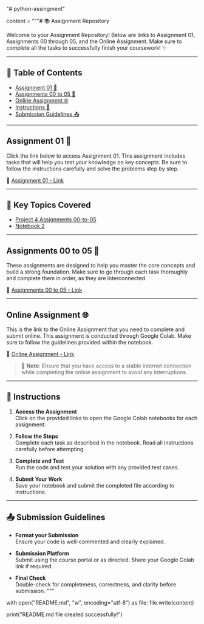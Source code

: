 "# python-assingment" 


content = """# 📚 Assignment Repository

Welcome to your Assignment Repository! Below are links to Assignment 01, Assignments 00 through 05, and the Online Assignment. Make sure to complete all the tasks to successfully finish your coursework! ✨

---

## 🚀 Table of Contents

- [Assignment 01 📖](#assignment-01-📖)
- [Assignments 00 to 05 🎯](#assignments-00-to-05-🎯)
- [Online Assignment 🌐](#online-assignment-🌐)
- [Instructions 📝](#instructions-📝)
- [Submission Guidelines 📤](#submission-guidelines-📤)

---

## Assignment 01 📖

Click the link below to access Assignment 01. This assignment includes tasks that will help you test your knowledge on key concepts. Be sure to follow the instructions carefully and solve the problems step by step.

🔗 [Assignment 01 - Link](https://colab.research.google.com/drive/1MSAd1TGCtDbGdTvlXz7KD8eVxW0gK21s)

---

## 🔹 Key Topics Covered

- [Project 4 Assignments 00-to-05](https://colab.research.google.com/drive/1MSAd1TGCtDbGdTvlXz7KD8eVxW0gK21s)
- [Notebook 2](https://colab.research.google.com/drive/1LkQeB2CfoSx_0UrzoaWh6bTlHGP2EOK8)

---

## Assignments 00 to 05 🎯

These assignments are designed to help you master the core concepts and build a strong foundation. Make sure to go through each task thoroughly and complete them in order, as they are interconnected.

🔗 [Assignments 00 to 05 - Link](#)

---

## Online Assignment 🌐

This is the link to the Online Assignment that you need to complete and submit online. This assignment is conducted through Google Colab. Make sure to follow the guidelines provided within the notebook.

🔗 [Online Assignment - Link](#)

> 🌟 **Note**: Ensure that you have access to a stable internet connection while completing the online assignment to avoid any interruptions.

---

## 📝 Instructions

1. **Access the Assignment**  
   Click on the provided links to open the Google Colab notebooks for each assignment.

2. **Follow the Steps**  
   Complete each task as described in the notebook. Read all instructions carefully before attempting.

3. **Complete and Test**  
   Run the code and test your solution with any provided test cases.

4. **Submit Your Work**  
   Save your notebook and submit the completed file according to instructions.

---

## 📤 Submission Guidelines

- **Format your Submission**  
  Ensure your code is well-commented and clearly explained.

- **Submission Platform**  
  Submit using the course portal or as directed. Share your Google Colab link if required.

- **Final Check**  
  Double-check for completeness, correctness, and clarity before submission.
"""

with open("README.md", "w", encoding="utf-8") as file:
    file.write(content)

print("README.md file created successfully!")

